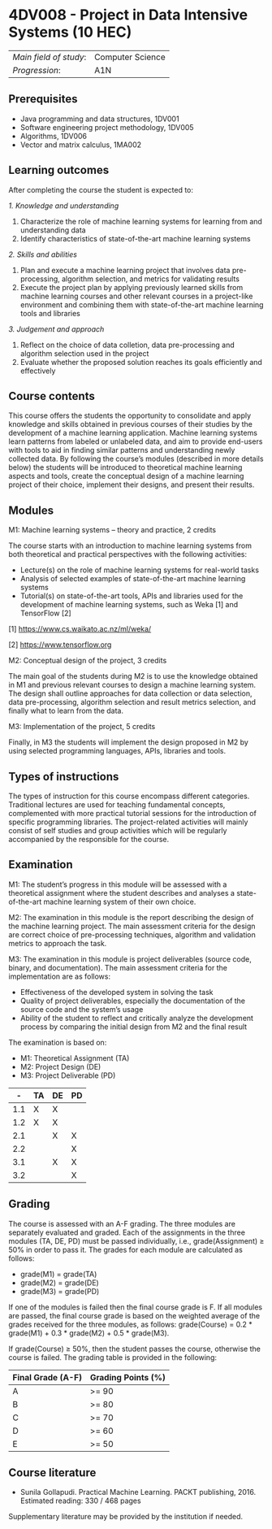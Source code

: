 # 4DV008 - Project in Data Intensive Systems (10 HEC)

|     |     |
| --- | --- | 
| *Main field of study*: | Computer Science | 
| *Progression*: | A1N | 

## Prerequisites

- Java programming and data structures, 1DV001
- Software engineering project methodology, 1DV005
- Algorithms, 1DV006
- Vector and matrix calculus, 1MA002

## Learning outcomes

After completing the course the student is expected to:

*1. Knowledge and understanding*

1. Characterize the role of machine learning systems for learning from and understanding data
2. Identify characteristics of state-of-the-art machine learning systems

*2. Skills and abilities*

1. Plan and execute a machine learning project that involves data pre-processing, algorithm selection, and metrics for validating results
2. Execute the project plan by applying previously learned skills from machine learning courses and other relevant courses in a project-like environment and combining them with state-of-the-art machine learning tools and libraries

*3.	Judgement and approach*

1. Reflect on the choice of data colletion, data pre-processing and algorithm selection used in the project
2. Evaluate whether the proposed solution reaches its goals efficiently and effectively

## Course contents

This course offers the students the opportunity to consolidate and apply knowledge and skills obtained in previous courses of their studies by the development of a machine learning 
application. 
Machine learning systems learn patterns from labeled or unlabeled data, and aim to provide end-users with tools to aid in finding similar patterns and understanding newly collected data. 
By following the course’s modules (described in more details below) the students will be introduced to theoretical machine learning aspects and tools, 
create the conceptual design of a machine learning project of their choice, implement their designs, and present their results.

## Modules

M1: Machine learning systems – theory and practice, 2 credits

The course starts with an introduction to machine learning systems from both theoretical and practical perspectives with the following activities:

- Lecture(s) on the role of machine learning systems for real-world tasks
- Analysis of selected examples of state-of-the-art machine learning systems
- Tutorial(s) on state-of-the-art tools, APIs and libraries used for the development of machine learning systems, such as Weka [1] and TensorFlow [2]

[1] https://www.cs.waikato.ac.nz/ml/weka/

[2] https://www.tensorflow.org

M2: Conceptual design of the project, 3 credits

The main goal of the students during M2 is to use the knowledge obtained in M1 and previous relevant courses to design a machine learning system. The design shall outline approaches for data 
collection or data selection, data pre-processing, algorithm selection and result metrics selection, and finally what to learn from the data.

M3: Implementation of the project, 5 credits

Finally, in M3 the students will implement the design proposed in M2 by using selected programming languages, APIs, libraries and tools.

## Types of instructions

The types of instruction for this course encompass different categories. Traditional lectures are used for teaching fundamental concepts, complemented with more practical 
tutorial sessions for the introduction of specific programming libraries. The project-related activities will mainly consist of self studies and group activities which will be regularly accompanied 
by the responsible for the course.

## Examination

M1: The student’s progress in this module will be assessed with a theoretical assignment where the student describes and analyses a state-of-the-art machine learning system of their own choice.

M2: The examination in this module is the report describing the design of the machine learning project. The main assessment criteria for the design are correct choice of pre-processing techniques, 
algorithm and validation metrics to approach the task.

M3: The examination in this module is project deliverables (source code, binary, and documentation). The main assessment criteria for the implementation are as follows:
- Effectiveness of the developed system in solving the task
- Quality of project deliverables, especially the documentation of the source code and the system’s usage
- Ability of the student to reflect and critically analyze the development process by comparing the initial design from M2 and the final result

The examination is based on: 

- M1: Theoretical Assignment (TA)
- M2: Project Design (DE)
- M3: Project Deliverable (PD) 

|  -   | TA  | DE  | PD  |
| ---  | --- | --- | --- | 
| 1.1  | X   | X   |     | 
| 1.2  | X   | X   |     | 
| 2.1  |     | X   | X   | 
| 2.2  |     |     | X   | 
| 3.1  |     | X   | X   | 
| 3.2  |     |     | X   | 

## Grading

The course is assessed with an A-F grading. The three modules are separately evaluated and graded. Each of the assignments in the three modules (TA, DE, PD) must be passed individually, 
i.e., grade(Assignment) ≥ 50% in order to pass it. The grades for each module are calculated as follows:

- grade(M1) = grade(TA)
- grade(M2) = grade(DE)
- grade(M3) = grade(PD)

If one of the modules is failed then the final course grade is F. If all modules are passed, the final course grade is based on the weighted average of the grades 
received for the three modules, as follows: grade(Course) = 0.2 * grade(M1) + 0.3 * grade(M2) + 0.5 * grade(M3).

If grade(Course) ≥ 50%, then the student passes the course, otherwise the course is failed. The grading table is provided in the following:

|Final Grade (A-F) | Grading Points (%) |
| ---------------  | ------------------ |
| A                | >= 90              |
| B                | >= 80              |
| C                | >= 70              |
| D                | >= 60              |
| E                | >= 50              |

## Course literature

- Sunila Gollapudi. Practical Machine Learning. PACKT publishing, 2016. Estimated reading: 330 / 468 pages

Supplementary literature may be provided by the institution if needed.
